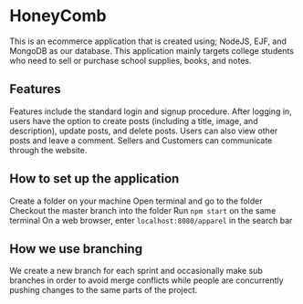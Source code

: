# HoneyComb 
This is an ecommerce application that is created using; NodeJS, EJF, and MongoDB as our database. This application mainly targets college students who need to sell or purchase school supplies, books, and notes.

## Features
Features include the standard login and signup procedure. After logging in, users have the option to create posts (including a title, image, and description), update posts, and delete posts. Users can also view other posts and leave a comment. Sellers and Customers can communicate through the website.

## How to set up the application
Create a folder on your machine
Open terminal and go to the folder
Checkout the master branch into the folder
Run `npm start` on the same terminal
On a web browser, enter `localhost:8080/apparel` in the search bar

## How we use branching
We create a new branch for each sprint and occasionally make sub branches in order to avoid merge conflicts while people are concurrently pushing changes to the same parts of the project.

